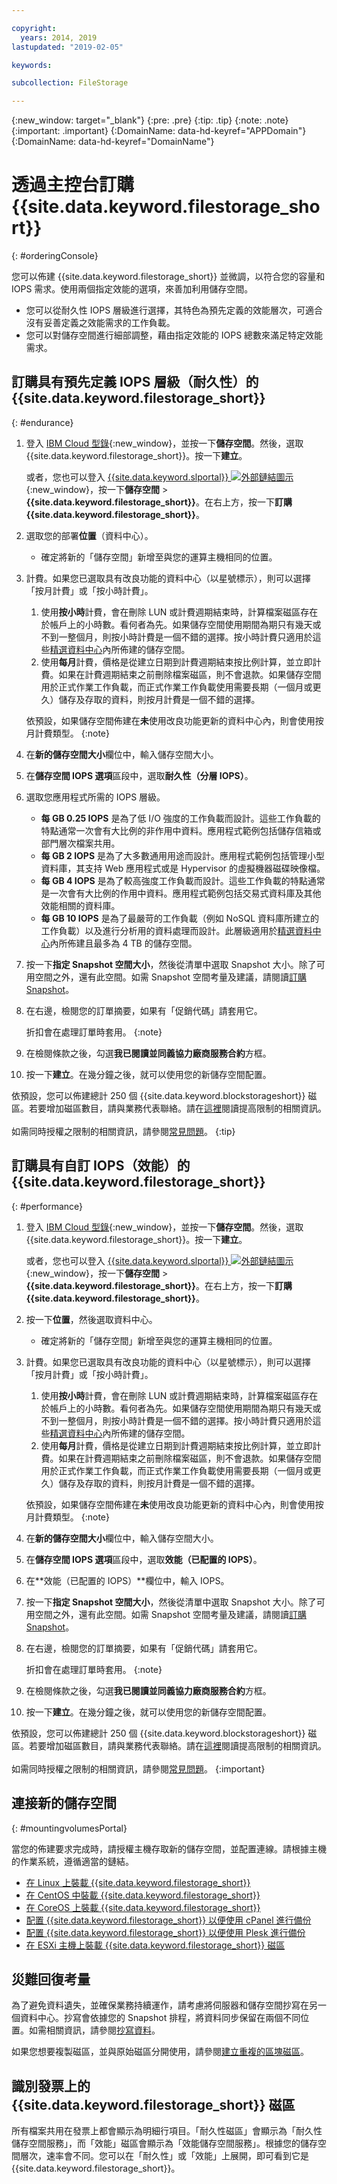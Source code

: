 ```yaml
---

copyright:
  years: 2014, 2019
lastupdated: "2019-02-05"

keywords:

subcollection: FileStorage

---
```

{:new_window: target="_blank"}
{:pre: .pre}
{:tip: .tip}
{:note: .note}
{:important: .important}
{:DomainName: data-hd-keyref="APPDomain"}
{:DomainName: data-hd-keyref="DomainName"}


# 透過主控台訂購 {{site.data.keyword.filestorage_short}}
{: #orderingConsole}

您可以佈建 {{site.data.keyword.filestorage_short}} 並微調，以符合您的容量和 IOPS 需求。使用兩個指定效能的選項，來善加利用儲存空間。

- 您可以從耐久性 IOPS 層級進行選擇，其特色為預先定義的效能層次，可適合沒有妥善定義之效能需求的工作負載。
- 您可以對儲存空間進行細部調整，藉由指定效能的 IOPS 總數來滿足特定效能需求。

## 訂購具有預先定義 IOPS 層級（耐久性）的 {{site.data.keyword.filestorage_short}}
{: #endurance}

1. 登入 [IBM Cloud 型錄](https://{DomainName}/catalog/){:new_window}，並按一下**儲存空間**。然後，選取 {{site.data.keyword.filestorage_short}}。按一下**建立**。

   或者，您也可以登入 [{{site.data.keyword.slportal}} ![外部鏈結圖示](../../icons/launch-glyph.svg "外部鏈結圖示")](https://control.softlayer.com/){:new_window}，按一下**儲存空間** > **{{site.data.keyword.filestorage_short}}**。在右上方，按一下**訂購 {{site.data.keyword.filestorage_short}}**。
2. 選取您的部署**位置**（資料中心）。
   - 確定將新的「儲存空間」新增至與您的運算主機相同的位置。
3. 計費。如果您已選取具有改良功能的資料中心（以星號標示），則可以選擇「按月計費」或「按小時計費」。
     1. 使用**按小時**計費，會在刪除 LUN 或計費週期結束時，計算檔案磁區存在於帳戶上的小時數。看何者為先。如果儲存空間使用期間為期只有幾天或不到一整個月，則按小時計費是一個不錯的選擇。按小時計費只適用於這些[精選資料中心](/docs/infrastructure/FileStorage?topic=FileStorage-news)內所佈建的儲存空間。
     2. 使用**每月**計費，價格是從建立日期到計費週期結束按比例計算，並立即計費。如果在計費週期結束之前刪除檔案磁區，則不會退款。如果儲存空間用於正式作業工作負載，而正式作業工作負載使用需要長期（一個月或更久）儲存及存取的資料，則按月計費是一個不錯的選擇。
        

     依預設，如果儲存空間佈建在**未**使用改良功能更新的資料中心內，則會使用按月計費類型。
     {:note}
4. 在**新的儲存空間大小**欄位中，輸入儲存空間大小。
5. 在**儲存空間 IOPS 選項**區段中，選取**耐久性（分層 IOPS）**。
6. 選取您應用程式所需的 IOPS 層級。
    - **每 GB 0.25 IOPS** 是為了低 I/O 強度的工作負載而設計。這些工作負載的特點通常一次會有大比例的非作用中資料。應用程式範例包括儲存信箱或部門層次檔案共用。
    - **每 GB 2 IOPS** 是為了大多數通用用途而設計。應用程式範例包括管理小型資料庫，其支持 Web 應用程式或是 Hypervisor 的虛擬機器磁碟映像檔。
    - **每 GB 4 IOPS** 是為了較高強度工作負載而設計。這些工作負載的特點通常是一次會有大比例的作用中資料。應用程式範例包括交易式資料庫及其他效能相關的資料庫。
    - **每 GB 10 IOPS** 是為了最嚴苛的工作負載（例如 NoSQL 資料庫所建立的工作負載）以及進行分析用的資料處理而設計。此層級適用於[精選資料中心](/docs/infrastructure/FileStorage?topic=FileStorage-news)內所佈建且最多為 4 TB 的儲存空間。
7. 按一下**指定 Snapshot 空間大小**，然後從清單中選取 Snapshot 大小。除了可用空間之外，還有此空間。如需 Snapshot 空間考量及建議，請閱讀[訂購 Snapshot](/docs/infrastructure/FileStorage?topic=FileStorage-ordering-snapshots)。
8. 在右邊，檢閱您的訂單摘要，如果有「促銷代碼」請套用它。

   折扣會在處理訂單時套用。
   {:note}
9. 在檢閱條款之後，勾選**我已閱讀並同義協力廠商服務合約**方框。
10. 按一下**建立**。在幾分鐘之後，就可以使用您的新儲存空間配置。

依預設，您可以佈建總計 250 個 {{site.data.keyword.blockstorageshort}} 磁區。若要增加磁區數目，請與業務代表聯絡。請在[這裡](/docs/infrastructure/FileStorage?topic=FileStorage-managinglimits)閱讀提高限制的相關資訊。<br/><br/>如需同時授權之限制的相關資訊，請參閱[常見問題](/docs/infrastructure/FileStorage?topic=FileStorage-faqs#how-many-instances-can-share-the-use-of-a-provisioned-file-storage-volume-)。
{:tip}

## 訂購具有自訂 IOPS（效能）的 {{site.data.keyword.filestorage_short}}
{: #performance}

1. 登入 [IBM Cloud 型錄](https://{DomainName}/catalog/){:new_window}，並按一下**儲存空間**。然後，選取 {{site.data.keyword.filestorage_short}}。按一下**建立**。

   或者，您也可以登入 [{{site.data.keyword.slportal}} ![外部鏈結圖示](../../icons/launch-glyph.svg "外部鏈結圖示")](https://control.softlayer.com/){:new_window}，按一下**儲存空間** > **{{site.data.keyword.filestorage_short}}**。在右上方，按一下**訂購 {{site.data.keyword.filestorage_short}}**。
2. 按一下**位置**，然後選取資料中心。
   - 確定將新的「儲存空間」新增至與您的運算主機相同的位置。
3. 計費。如果您已選取具有改良功能的資料中心（以星號標示），則可以選擇「按月計費」或「按小時計費」。
     1. 使用**按小時**計費，會在刪除 LUN 或計費週期結束時，計算檔案磁區存在於帳戶上的小時數。看何者為先。如果儲存空間使用期間為期只有幾天或不到一整個月，則按小時計費是一個不錯的選擇。按小時計費只適用於這些[精選資料中心](/docs/infrastructure/FileStorage?topic=FileStorage-news)內所佈建的儲存空間。
     2. 使用**每月**計費，價格是從建立日期到計費週期結束按比例計算，並立即計費。如果在計費週期結束之前刪除檔案磁區，則不會退款。如果儲存空間用於正式作業工作負載，而正式作業工作負載使用需要長期（一個月或更久）儲存及存取的資料，則按月計費是一個不錯的選擇。
        

     依預設，如果儲存空間佈建在**未**使用改良功能更新的資料中心內，則會使用按月計費類型。
     {:note}
4. 在**新的儲存空間大小**欄位中，輸入儲存空間大小。
5. 在**儲存空間 IOPS 選項**區段中，選取**效能（已配置的 IOPS）**。
6. 在**效能（已配置的 IOPS）**欄位中，輸入 IOPS。
7. 按一下**指定 Snapshot 空間大小**，然後從清單中選取 Snapshot 大小。除了可用空間之外，還有此空間。如需 Snapshot 空間考量及建議，請閱讀[訂購 Snapshot](/docs/infrastructure/FileStorage?topic=FileStorage-ordering-snapshots)。
8. 在右邊，檢閱您的訂單摘要，如果有「促銷代碼」請套用它。

   折扣會在處理訂單時套用。
   {:note}
9. 在檢閱條款之後，勾選**我已閱讀並同義協力廠商服務合約**方框。
10. 按一下**建立**。在幾分鐘之後，就可以使用您的新儲存空間配置。

依預設，您可以佈建總計 250 個 {{site.data.keyword.blockstorageshort}} 磁區。若要增加磁區數目，請與業務代表聯絡。請在[這裡](/docs/infrastructure/FileStorage?topic=FileStorage-managinglimits)閱讀提高限制的相關資訊。<br/><br/>如需同時授權之限制的相關資訊，請參閱[常見問題](/docs/infrastructure/FileStorage?topic=FileStorage-faqs#how-many-instances-can-share-the-use-of-a-provisioned-file-storage-volume-)。
{:important}


## 連接新的儲存空間
{: #mountingvolumesPortal}

當您的佈建要求完成時，請授權主機存取新的儲存空間，並配置連線。請根據主機的作業系統，遵循適當的鏈結。
- [在 Linux 上裝載 {{site.data.keyword.filestorage_short}}](/docs/infrastructure/FileStorage?topic=FileStorage-mountingLinux)
- [在 CentOS 中裝載 {{site.data.keyword.filestorage_short}}](/docs/infrastructure/FileStorage?topic=FileStorage-mountingCentOS)
- [在 CoreOS 上裝載 {{site.data.keyword.filestorage_short}}](/docs/infrastructure/FileStorage?topic=FileStorage-mountingCoreOS)
- [配置 {{site.data.keyword.filestorage_short}} 以便使用 cPanel 進行備份](/docs/infrastructure/FileStorage?topic=FileStorage-cPanelBackups)
- [配置 {{site.data.keyword.filestorage_short}} 以便使用 Plesk 進行備份](/docs/infrastructure/FileStorage?topic=FileStorage-PleskBackup)
- [在 ESXi 主機上裝載 {{site.data.keyword.filestorage_short}} 磁區](/docs/infrastructure/FileStorage?topic=FileStorage-architectureguide)

## 災難回復考量

為了避免資料遺失，並確保業務持續運作，請考慮將伺服器和儲存空間抄寫在另一個資料中心。抄寫會依據您的 Snapshot 排程，將資料同步保留在兩個不同位置。如需相關資訊，請參閱[抄寫資料](/docs/infrastructure/FileStorage?topic=FileStorage-replication)。

如果您想要複製磁區，並與原始磁區分開使用，請參閱[建立重複的區塊磁區](/docs/infrastructure/FileStorage?topic=FileStorage-duplicatevolume)。


## 識別發票上的 {{site.data.keyword.filestorage_short}} 磁區

所有檔案共用在發票上都會顯示為明細行項目。「耐久性磁區」會顯示為「耐久性儲存空間服務」，而「效能」磁區會顯示為「效能儲存空間服務」。根據您的儲存空間層次，速率會不同。您可以在「耐久性」或「效能」上展開，即可看到它是 {{site.data.keyword.filestorage_short}}。
